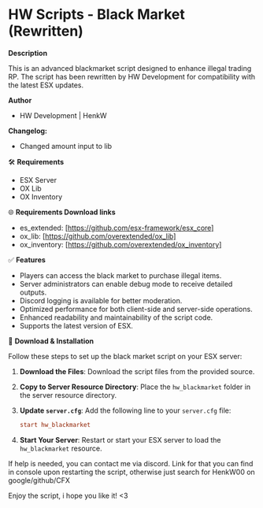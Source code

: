 # HW Scripts - Black Market (Rewritten)

**Description**

This is an advanced blackmarket script designed to enhance illegal trading RP. The script has been rewritten by HW Development for compatibility with the latest ESX updates.

**Author**
- HW Development | HenkW

**Changelog:**
- Changed amount input to lib

 
🛠 **Requirements**
- ESX Server
- OX Lib
- OX Inventory

🌐 **Requirements Download links**
- es_extended: [https://github.com/esx-framework/esx_core]
- ox_lib: [https://github.com/overextended/ox_lib]
- ox_inventory: [https://github.com/overextended/ox_inventory]

✅ **Features**
- Players can access the black market to purchase illegal items.
- Server administrators can enable debug mode to receive detailed outputs.
- Discord logging is available for better moderation.
- Optimized performance for both client-side and server-side operations.
- Enhanced readability and maintainability of the script code.
- Supports the latest version of ESX.

🔧 **Download & Installation**

Follow these steps to set up the black market script on your ESX server:

1. **Download the Files**: Download the script files from the provided source.

2. **Copy to Server Resource Directory**: Place the `hw_blackmarket` folder in the server resource directory.

3. **Update `server.cfg`**: Add the following line to your `server.cfg` file:

    ```cfg
    start hw_blackmarket
    ```

4. **Start Your Server**: Restart or start your ESX server to load the `hw_blackmarket` resource.


If help is needed, you can contact me via discord.
Link for that you can find in console upon restarting the script, otherwise just search for HenkW00 on google/github/CFX

Enjoy the script, i hope you like it! <3